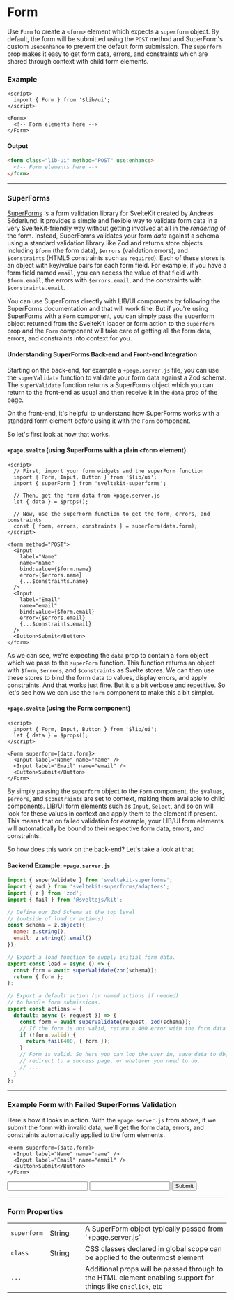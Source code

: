 <script>
  import { Form, Input, Button } from '$lib/ui';
  import Table from '$lib/components/Table.svelte';

  let { data } = $props();  
</script>

# Form

Use `Form` to create a `<form>` element which expects a `superform` object. By default, the form
will be submitted using the `POST` method and SuperForm's custom `use:enhance` to prevent the
default form submission. The `superform` prop makes it easy to get form data, errors, and
constraints which are shared through context with child form elements.

### Example

```svelte
<script>
  import { Form } from '$lib/ui';
</script>

<Form>
  <!-- Form elements here -->
</Form>
```

#### Output

```html
<form class="lib-ui" method="POST" use:enhance>
  <!-- Form elements here -->
</form>
```
---

### SuperForms

[SuperForms](https://superforms.rocks) is a form validation library for SvelteKit created by Andreas
Söderlund. It provides a simple and flexible way to validate form data in a very SvelteKit-friendly
way without getting involved at all in the *rendering* of the form. Instead, SuperForms validates
your form *data* against a schema using a standard validation library like Zod and returns store
objects including `$form` (the form data), `$errors` (validation errors), and `$constraints` (HTML5
constraints such as `required`). Each of these stores is an object with key/value pairs for each
form field. For example, if you have a form field named `email`, you can access the value of that
field with `$form.email`, the errors with `$errors.email`, and the constraints with
`$constraints.email`.

You can use SuperForms directly with LIB/UI components by following the SuperForms documentation and
that will work fine. But if you're using SuperForms with a `Form` component, you can simply pass the
superform object returned from the SvelteKit loader or form action to the `superform` prop and the
`Form` component will take care of getting all the form data, errors, and constraints into context
for you.

#### Understanding SuperForms Back-end and Front-end Integration

Starting on the back-end, for example a `+page.server.js` file, you can use the `superValidate`
function to validate your form data against a Zod schema. The `superValidate` function returns a
SuperForms object which you can return to the front-end as usual and then receive it in the `data`
prop of the page.

On the front-end, it's helpful to understand how SuperForms works with a standard form element
before using it with the `Form` component. 

So let's first look at how that works.

#### `+page.svelte` (using SuperForms with a plain `<form>` element)
  
```svelte
<script>
  // First, import your form widgets and the superForm function
  import { Form, Input, Button } from '$lib/ui';
  import { superForm } from 'sveltekit-superforms';

  // Then, get the form data from +page.server.js
  let { data } = $props();

  // Now, use the superForm function to get the form, errors, and constraints
  const { form, errors, constraints } = superForm(data.form);
</script>

<form method="POST">
  <Input 
    label="Name" 
    name="name" 
    bind:value={$form.name} 
    error={$errors.name}
    {...$constraints.name}
  />
  <Input
    label="Email" 
    name="email" 
    bind:value={$form.email} 
    error={$errors.email}
    {...$constraints.email}
  />
  <Button>Submit</Button>
</form>
```
As we can see, we're expecting the `data` prop to contain a `form` object which we pass to the
`superForm` function. This function returns an object with `$form`, `$errors`, and `$constraints` as
Svelte stores. We can then use these stores to bind the form data to values, display errors, and
apply constraints. And that works just fine. But it's a bit verbose and repetitive. So let's see how
we can use the `Form` component to make this a bit simpler.


#### `+page.svelte` (using the Form component)
  
```svelte
<script>
  import { Form, Input, Button } from '$lib/ui';
  let { data } = $props();
</script>

<Form superform={data.form}>
  <Input label="Name" name="name" />
  <Input label="Email" name="email" />
  <Button>Submit</Button>
</Form>

```

By simply passing the `superform` object to the `Form` component, the `$values`, `$errors`, and
`$constraints` are set to context, making them available to child components. LIB/UI form elements
such as `Input`, `Select`, and so on will look for these values in context and apply them to the
element if present. This means that on failed validation for example, your LIB/UI form elements will
automatically be bound to their respective form data, errors, and constraints.

So how does this work on the back-end? Let's take a look at that.

#### Backend Example: `+page.server.js`

```js
import { superValidate } from 'sveltekit-superforms';
import { zod } from 'sveltekit-superforms/adapters';
import { z } from 'zod';
import { fail } from '@sveltejs/kit';

// Define our Zod Schema at the top level
// (outside of load or actions)
const schema = z.object({
  name: z.string(),
  email: z.string().email()
});

// Export a load function to supply initial form data.
export const load = async () => {
  const form = await superValidate(zod(schema));
  return { form };
};

// Export a default action (or named actions if needed) 
// to handle form submissions.
export const actions = {
  default: async ({ request }) => {
    const form = await superValidate(request, zod(schema));
    // If the form is not valid, return a 400 error with the form data.
    if (!form.valid) {
      return fail(400, { form });
    }
    // Form is valid. So here you can log the user in, save data to db, 
    // redirect to a success page, or whatever you need to do.
    // ...
  }
};
```

---

### Example Form with Failed SuperForms Validation

Here's how it looks in action. With the `+page.server.js` from above, if we submit the form with
invalid data, we'll get the form data, errors, and constraints automatically applied to the form
elements.

```svelte
<Form superform={data.form}>
  <Input label="Name" name="name" />
  <Input label="Email" name="email" />
  <Button>Submit</Button>
</Form>
```

<Form superform={data.form} --ui-border-color="yellow";>
  <Input label="Name" name="name" />
  <Input label="Email" name="email" />
  <Button>Submit</Button>
</Form>

---

<!-- Properties Table -->
<h3>Form Properties</h3>
<Table name="Form" type="props">
  <tr>
    <td><code>superform</code></td>
    <td>String</td>
    <td>&nbsp;</td>
    <td>A SuperForm object typically passed from `+page.server.js`</td>
  </tr>
  <tr>
    <td><code>class</code></td>
    <td>String</td>
    <td>&nbsp;</td>
    <td>CSS classes declared in global scope can be applied to the outermost element</td>
  </tr>
  <tr>
    <td><code>...</code></td>
    <td>&nbsp;</td>
    <td>&nbsp;</td>
    <td
      >Additional props will be passed through to the HTML element enabling support for things
      like
      <code>on:click</code>, etc</td
    >
  </tr>
</Table>


